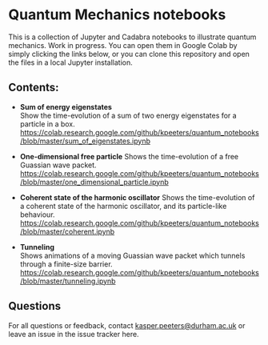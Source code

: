 
# Quantum Mechanics notebooks

This is a collection of Jupyter and Cadabra notebooks to illustrate
quantum mechanics. Work in progress. You can open them in Google Colab
by simply clicking the links below, or you can clone this repository
and open the files in a local Jupyter installation.

## Contents:

* **Sum of energy eigenstates**  
  Show the time-evolution of a sum of two energy eigenstates for a 
  particle in a box.
  https://colab.research.google.com/github/kpeeters/quantum_notebooks/blob/master/sum_of_eigenstates.ipynb  

* **One-dimensional free particle**
  Shows the time-evolution of a free Guassian wave packet.
  https://colab.research.google.com/github/kpeeters/quantum_notebooks/blob/master/one_dimensional_particle.ipynb

* **Coherent state of the harmonic oscillator**
  Shows the time-evolution of a coherent state of the 
  harmonic oscillator, and its particle-like behaviour.
  https://colab.research.google.com/github/kpeeters/quantum_notebooks/blob/master/coherent.ipynb
  
* **Tunneling**  
  Shows animations of a moving Guassian wave packet which tunnels
  through a finite-size barrier.
  https://colab.research.google.com/github/kpeeters/quantum_notebooks/blob/master/tunneling.ipynb  


## Questions

For all questions or feedback, contact kasper.peeters@durham.ac.uk or
leave an issue in the issue tracker here.
